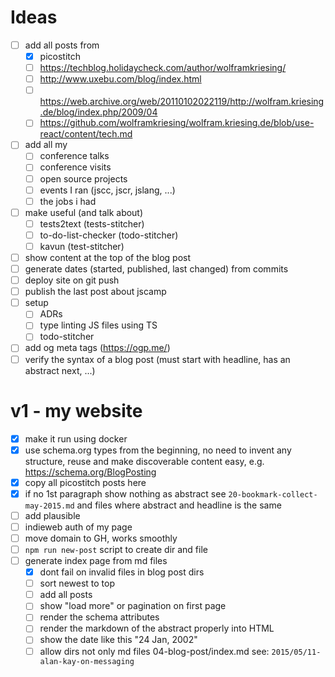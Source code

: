 # Ideas
- [ ] add all posts from
  - [x] picostitch  
  - [ ] https://techblog.holidaycheck.com/author/wolframkriesing/
  - [ ] http://www.uxebu.com/blog/index.html
  - [ ] https://web.archive.org/web/20110102022119/http://wolfram.kriesing.de/blog/index.php/2009/04
  - [ ] https://github.com/wolframkriesing/wolfram.kriesing.de/blob/use-react/content/tech.md
- [ ] add all my 
  - [ ] conference talks
  - [ ] conference visits
  - [ ] open source projects
  - [ ] events I ran (jscc, jscr, jslang, ...)
  - [ ] the jobs i had  
- [ ] make useful (and talk about)
  - [ ] tests2text (tests-stitcher)
  - [ ] to-do-list-checker (todo-stitcher)
  - [ ] kavun (test-stitcher)
- [ ] show content at the top of the blog post
- [ ] generate dates (started, published, last changed) from commits
- [ ] deploy site on git push
- [ ] publish the last post about jscamp
- [ ] setup
  - [ ] ADRs
  - [ ] type linting JS files using TS
  - [ ] todo-stitcher
- [ ] add og meta tags (https://ogp.me/)
- [ ] verify the syntax of a blog post (must start with headline, has an abstract next, ...)

# v1 - my website
- [x] make it run using docker
- [x] use schema.org types from the beginning, no need to invent any structure, reuse and make discoverable content easy, e.g. https://schema.org/BlogPosting
- [x] copy all picostitch posts here
- [x] if no 1st paragraph show nothing as abstract 
      see `20-bookmark-collect-may-2015.md` and files where abstract and headline is the same
- [ ] add plausible
- [ ] indieweb auth of my page
- [ ] move domain to GH, works smoothly
- [ ] `npm run new-post` script to create dir and file
- [ ] generate index page from md files
  - [x] dont fail on invalid files in blog post dirs
  - [ ] sort newest to top
  - [ ] add all posts
  - [ ] show "load more" or pagination on first page
  - [ ] render the schema attributes
  - [ ] render the markdown of the abstract properly into HTML
  - [ ] show the date like this "24 Jan, 2002"
  - [ ] allow dirs not only md files 04-blog-post/index.md
        see: `2015/05/11-alan-kay-on-messaging`        
